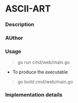 # ASCII-ART

### Description


### AUthor


### Usage

> go run cmd/web/main.go

- To produce the executable

> go build cmd/web/main.go

### Implementation details